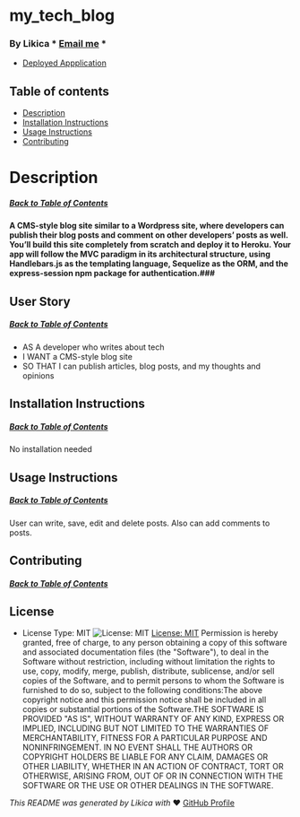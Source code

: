 # my_tech_blog
  ### By Likica * [Email me](mailto:fahrija_wyroski@live.com) * 
  * [Deployed Appplication](https://fw-my-texh-blog.herokuapp.com)
 
  ## Table of contents
  * [Description](#Description)
  * [Installation Instructions](#installation-Instructions)
  * [Usage Instructions](#Usage-Instructions)
  * [Contributing](#Contributing)
  
 
  # Description
  ##### [Back to Table of Contents](#Table-of-Contents)
  #### A CMS-style blog site similar to a Wordpress site, where developers can publish their blog posts and comment on other developers’ posts as well. You’ll build this site completely from scratch and deploy it to Heroku. Your app will follow the MVC paradigm in its architectural structure, using Handlebars.js as the templating language, Sequelize as the ORM, and the express-session npm package for authentication.###

  ## User Story
  ##### [Back to Table of Contents](#Table-of-Contents)
  - AS A developer who writes about tech
  - I WANT a CMS-style blog site
  - SO THAT I can publish articles, blog posts, and my thoughts and opinions

  ## Installation Instructions
  ##### [Back to Table of Contents](#Table-of-Contents)
  No installation needed

  ## Usage Instructions
  ##### [Back to Table of Contents](#Table-of-Contents)
User can write, save, edit and delete posts. Also can add comments to posts.

  ## Contributing
  ##### [Back to Table of Contents](#Table-of-Contents)
  

  ## License 
  * License Type: MIT
    ![License: MIT](https://img.shields.io/badge/License-MIT-green.svg)
    [License: MIT](https://opensource.org/licenses/MIT)
    Permission is hereby granted, free of charge, to any person obtaining a copy of this software and associated documentation files (the "Software"), to deal in the Software without restriction, including without limitation the rights to use, copy, modify, merge, publish, distribute, sublicense, and/or sell copies of the Software, and to permit persons to whom the Software is furnished to do so, subject to the following conditions:The above copyright notice and this permission notice shall be included in all copies or substantial portions of the Software.THE SOFTWARE IS PROVIDED "AS IS", WITHOUT WARRANTY OF ANY KIND, EXPRESS OR IMPLIED, INCLUDING BUT NOT LIMITED TO THE WARRANTIES OF MERCHANTABILITY, FITNESS FOR A PARTICULAR PURPOSE AND NONINFRINGEMENT. IN NO EVENT SHALL THE AUTHORS OR COPYRIGHT HOLDERS BE LIABLE FOR ANY CLAIM, DAMAGES OR OTHER LIABILITY, WHETHER IN AN ACTION OF CONTRACT, TORT OR OTHERWISE, ARISING FROM, OUT OF OR IN CONNECTION WITH THE SOFTWARE OR THE USE OR OTHER DEALINGS IN THE SOFTWARE.


  _This README was generated by Likica with_ ❤️ [GitHub Profile](https://github.com/likica)
 
  